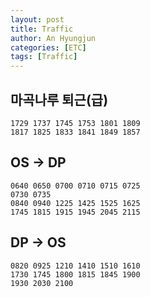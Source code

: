 ```yaml
---
layout: post
title: Traffic
author: An Hyungjun
categories: [ETC]
tags: [Traffic]
---
```


## 마곡나루 퇴근(급)

```
1729 1737 1745 1753 1801 1809
1817 1825 1833 1841 1849 1857
```

## OS -> DP

```
0640 0650 0700 0710 0715 0725
0730 0735
0840 0940 1225 1425 1525 1625
1745 1815 1915 1945 2045 2115
```

## DP -> OS

```
0820 0925 1210 1410 1510 1610
1730 1745 1800 1815 1845 1900
1930 2030 2100
```